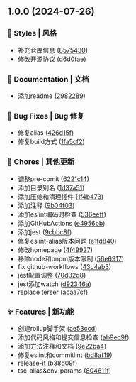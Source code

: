 

## 1.0.0 (2024-07-26)


### 💄 Styles | 风格

* 补充仓库信息 ([8575430](https://github.com/supuwoerc/rollup-ts-basic-template/commit/8575430b1ba9482d0bbccef92b0f579976da5b6f))
* 修改开源协议 ([d6d0fae](https://github.com/supuwoerc/rollup-ts-basic-template/commit/d6d0fae2c961613052e33317f0e7cf6668968cc8))


### 📝 Documentation | 文档

* 添加readme ([2982289](https://github.com/supuwoerc/rollup-ts-basic-template/commit/2982289d6160bb3e548aa7004194f201a5c97456))


### 🐛 Bug Fixes | Bug 修复

* 修复alias ([426d15f](https://github.com/supuwoerc/rollup-ts-basic-template/commit/426d15f6cf7714568c3ff646558471464a744a12))
* 修复build方式 ([1fa5cf2](https://github.com/supuwoerc/rollup-ts-basic-template/commit/1fa5cf2ef36b3b92d16c3d302b8d03529c5e39fb))


### 🎫 Chores | 其他更新

* 调整pre-comit ([6221c14](https://github.com/supuwoerc/rollup-ts-basic-template/commit/6221c14c712470488a4c1be3072053db6c68a533))
* 添加目录别名 ([1d37a51](https://github.com/supuwoerc/rollup-ts-basic-template/commit/1d37a51aa50f9162764d6c94f6853c0b77693a67))
* 添加压缩和清理插件 ([1f4b473](https://github.com/supuwoerc/rollup-ts-basic-template/commit/1f4b47390e9802818421b27439d7f30354fa58de))
* 添加注释 ([9b04f03](https://github.com/supuwoerc/rollup-ts-basic-template/commit/9b04f0381550e592e2ee7e19a48222c164171c05))
* 添加eslint编码时检查 ([536eeff](https://github.com/supuwoerc/rollup-ts-basic-template/commit/536eeffb86182b17bcc0a0af6ceb07e37488761f))
* 添加GitHubActions ([e4956bb](https://github.com/supuwoerc/rollup-ts-basic-template/commit/e4956bb4dc1e265a3a222452ab632cffb9afb54f))
* 添加jest ([9cbbc8f](https://github.com/supuwoerc/rollup-ts-basic-template/commit/9cbbc8fb819e3790a1d2d3ecc09401eed1ce63dc))
* 修复eslint-alias版本问题 ([e1fd840](https://github.com/supuwoerc/rollup-ts-basic-template/commit/e1fd840fddb96af8f2b469e4b7777b68c537018e))
* 修改homepage ([4f49927](https://github.com/supuwoerc/rollup-ts-basic-template/commit/4f49927688ef5220cd9b717104523228f2cb455d))
* 移除node和pnpm版本限制 ([56e6917](https://github.com/supuwoerc/rollup-ts-basic-template/commit/56e69171e2e5dd47b5fb9e77466378a9f35a46b2))
* fix github-workflows ([43c4ab3](https://github.com/supuwoerc/rollup-ts-basic-template/commit/43c4ab3d9e677c6b838866107a50e7c75aa59215))
* jest配置调整 ([70d32d8](https://github.com/supuwoerc/rollup-ts-basic-template/commit/70d32d846f66f4b3dee88a988adccb2677e9ff47))
* jest添加watch ([d92346a](https://github.com/supuwoerc/rollup-ts-basic-template/commit/d92346ac8611c92aadd03fbb2d7cbf5098aa9e04))
* replace terser ([acaa7cf](https://github.com/supuwoerc/rollup-ts-basic-template/commit/acaa7cfcf53907e290f0a27b4f05856263a9a322))


### ✨ Features | 新功能

* 创建rollup脚手架 ([ae53ccd](https://github.com/supuwoerc/rollup-ts-basic-template/commit/ae53ccd7492a9622ed375c2a13cdb99ed1151931))
* 添加代码风格和提交信息检查 ([ab9ec9f](https://github.com/supuwoerc/rollup-ts-basic-template/commit/ab9ec9f9f6d4f212974e10528e84567e8b5474b2))
* 添加方法注释和文档 ([9e22ba4](https://github.com/supuwoerc/rollup-ts-basic-template/commit/9e22ba4eaacf91772ffa2e90e6e628324c608592))
* 修复eslint和commitlint ([bd8af19](https://github.com/supuwoerc/rollup-ts-basic-template/commit/bd8af198757427784cbcdb742ac32a5c6b994140))
* release-it ([b38d09f](https://github.com/supuwoerc/rollup-ts-basic-template/commit/b38d09fef32c92267530610bd07eb667e845b93b))
* tsc-alias&env-params ([804611f](https://github.com/supuwoerc/rollup-ts-basic-template/commit/804611f616e05731ae2332bf4f17fe25f1f3ce7d))
